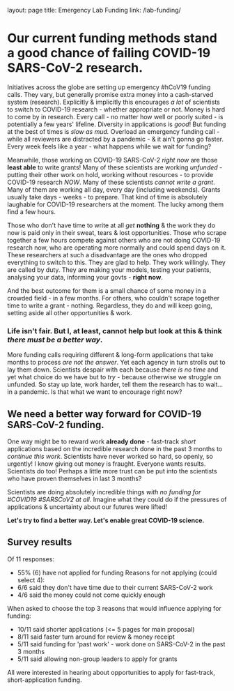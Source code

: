 layout: page
title: Emergency Lab Funding
link: /lab-funding/


# Our current funding methods stand a good chance of failing COVID-19 SARS-CoV-2 research.

Initiatives across the globe are setting up emergency #hCoV19 funding calls. 
They vary, but generally promise extra money into a cash-starved system (research).
Explicitly & implicitly this encourages *a lot* of scientists to switch to COVID-19 research - whether appropriate or not. Money is hard to come by in research. Every call - no matter how well or poorly suited - is potentially a few years' lifeline.
Diversity in applications is *good*! But funding at the best of times is *slow as mud.* Overload an emergency funding call - while all reviewers are distracted by a pandemic - & it ain't gonna go faster.
Every week feels like a year - what happens while we wait for funding?

Meanwhile, those working on COVID-19 SARS-CoV-2 *right now* are those **least able** to write grants! 
Many of these scientists are working *unfunded* - putting their other work on hold, working without resources - to provide COVID-19 research *NOW*.
Many of these scientists *cannot write a grant*. 
Many of them are working all day, every day (including weekends). 
Grants usually take days - weeks - to prepare. 
That kind of time is absolutely laughable for COVID-19 researchers at the moment. 
The lucky among them find a few hours.

Those who don't have time to write at all *get* **nothing** & the work they do now is paid only in their sweat, tears & lost opportunities.
Those who scrape together a few hours compete against others who are not doing COVID-19 research now, who are operating more normally and could spend days on it.
These researchers at such a disadvantage are the ones who dropped everything to switch to this. 
They are glad to help. 
They work willingly. 
They are called by duty.
They are making your models, testing your patients, analysing your data, informing your govts - **right now**.

And the best outcome for them is a small chance of some money in a crowded field - in a few months. 
For others, who couldn't scrape together time to write a grant - nothing.
Regardless, they do and will keep going, setting aside all other opportunities & work.

### Life isn't fair. But I, at least, cannot help but look at this & think *there must be a better way*.

More funding calls requiring different & long-form applications that take months to process *are not the answer*. 
Yet each agency in turn strolls out to lay them down.
Scientists despair with each because *there is no time* and yet what choice do we have but to *try* - because otherwise we struggle on unfunded.
So stay up late, work harder, tell them the research has to wait... in a pandemic. Is that what we want to encourage right now?

## We need a better way forward for COVID-19 SARS-CoV-2 funding.

One way might be to reward work **already done** - fast-track _short_ applications based on the incredible research done in the past 3 months to *continue this work*.
Scientists have never worked so hard, so openly, so urgently!
I know giving out money is fraught. 
Everyone wants results. 
Scientists do too! 
Perhaps a little more trust can be put into the scientists who have proven themselves in last 3 months?

Scientists are doing absolutely incredible things *with no funding for #COVID19 #SARSCoV2 at all.* 
Imagine what they could do if the pressures of applications & uncertainty about our futures were lifted!

**Let's try to find a better way. Let's enable great COVID-19 science.**


## Survey results

Of 11 responses:

- 55% (6) have not applied for funding 
Reasons for not applying (could select 4):
- 6/6 said they don't have time due to their current SARS-CoV-2 work
- 4/6 said the money could not come quickly enough

When asked to choose the top 3 reasons that would influence applying for funding:
- 10/11 said shorter applications (<= 5 pages for main proposal)
- 8/11 said faster turn around for review & money receipt
- 5/11 said funding for 'past work' - work done on SARS-CoV-2 in the past 3 months
- 5/11 said allowing non-group leaders to apply for grants

All were interested in hearing about opportunities to apply for fast-track, short-application funding.

